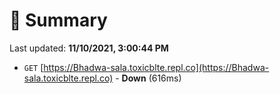 # 📖 Summary
Last updated: **11/10/2021, 3:00:44 PM**

- `GET` [https://Bhadwa-sala.toxicblte.repl.co](https://Bhadwa-sala.toxicblte.repl.co) - **Down** (616ms)
